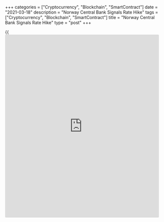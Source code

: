 +++
categories = ["Cryptocurrency", "Blockchain", "SmartContract"]
date = "2021-03-18"
description = "Norway Central Bank Signals Rate Hike"
tags = ["Cryptocurrency", "Blockchain", "SmartContract"]
title = "Norway Central Bank Signals Rate Hike"
type = "post"
+++

{{<iframe id="large-banner" src="https://www.bounty.group/#slide=17.0" width="100%" height="600" scrolling="no" style="border: 0px solid rgb(216, 221, 230); border-radius: 3px;">}}

At the monetary [policy](https://www.fintechee.com/policy/) meeting, Norway's central bank signaled that the
interest rates will probably be raised in the second half of 2021.

The Monetary Policy and Financial Stability Committee on Thursday,
unanimously decided to retain the [policy](https://www.fintechee.com/policy/) rate at zero percent.

The bank expects a faster pick-up in economic activity than previously
projected on improving global developments.

"The overall outlook and balance of risks imply a continued expansionary
monetary [policy](https://www.fintechee.com/policy/) stance," Governor Øystein Olsen, said. "When there are
clear signs that economic conditions are normalising, it will again be
appropriate to raise the [policy](https://www.fintechee.com/policy/) rate gradually from today's level,"
Olsen added.

The bank forecast a gradual rise in the interest rate from the latter
half of 2021.  
  
Bank will tighten sooner and faster than it currently projects, and
forecast the Norwegian krone to rise further this year, David Oxley, an
economist at Capital Economics, said.

For comments and feedback [contact](https://www.playgroundfx.com/contact/): editorial@rtt[news](https://www.letsplayfx.com/blog/forex-news-website/).com

[Economic News][1]

 **What parts of the world are seeing the best (and worst) economic
performances lately? Click[here][2] to check out our [Econ Scorecard][2]
and find out! See up-to-the-moment [ranking](https://www.playgroundfx.com/blog/crypto-exchange-ranking/)s for the best and worst
performers in [GDP][3], [unemployment rate][4], [inflation][5] and much
more.**

   1. www.rtt[news](https://www.letsplayfx.com/blog/forex-news-website/).com/Content/EconomicNews.aspx
   2. www.rtt[news](https://www.letsplayfx.com/blog/forex-news-website/).com/economic-scorecard/world-rank/industrial-production/highest-performance.aspx
   3. www.rtt[news](https://www.letsplayfx.com/blog/forex-news-website/).com/economic-scorecard/world-rank/GDP/highest-performance.aspx
   4. www.rtt[news](https://www.letsplayfx.com/blog/forex-news-website/).com/economic-scorecard/world-rank/unemployment-rate/lowest-performance.aspx
   5. www.rtt[news](https://www.letsplayfx.com/blog/forex-news-website/).com/economic-scorecard/world-rank/CPI/highest-performance.aspx